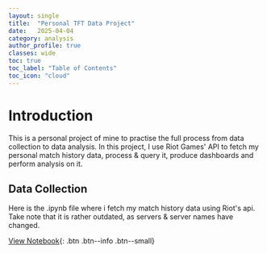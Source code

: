 ```yaml
---
layout: single
title:  "Personal TFT Data Project"
date:   2025-04-04
category: analysis
author_profile: true
classes: wide
toc: true
toc_label: "Table of Contents"
toc_icon: "cloud"
---
```


# Introduction
This is a personal project of mine to practise the full process from data collection to data analysis. 
In this project, I use Riot Games' API to fetch my personal match history data, process & query it, produce dashboards and perform analysis on it.

## Data Collection
Here is the .ipynb file where i fetch my match history data using Riot's api. Take note that it is rather outdated, as servers & server names have changed.

[View Notebook](https://nbviewer.org/github/meng-kiat/My-jupyter-notebooks/blob/main/TFT_Data.ipynb){: .btn .btn--info .btn--small}